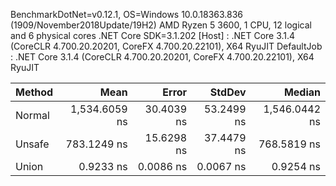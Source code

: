
BenchmarkDotNet=v0.12.1, OS=Windows 10.0.18363.836 (1909/November2018Update/19H2)
AMD Ryzen 5 3600, 1 CPU, 12 logical and 6 physical cores
.NET Core SDK=3.1.202
  [Host]     : .NET Core 3.1.4 (CoreCLR 4.700.20.20201, CoreFX 4.700.20.22101), X64 RyuJIT
  DefaultJob : .NET Core 3.1.4 (CoreCLR 4.700.20.20201, CoreFX 4.700.20.22101), X64 RyuJIT


 Method |          Mean |      Error |     StdDev |        Median |
------- |--------------:|-----------:|-----------:|--------------:|
 Normal | 1,534.6059 ns | 30.4039 ns | 53.2499 ns | 1,546.0442 ns |
 Unsafe |   783.1249 ns | 15.6298 ns | 37.4479 ns |   768.5819 ns |
  Union |     0.9233 ns |  0.0086 ns |  0.0067 ns |     0.9254 ns |
